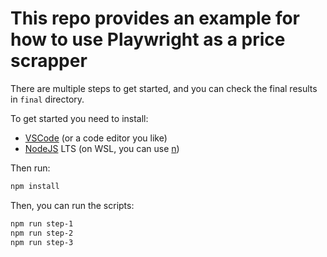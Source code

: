 # This repo provides an example for how to use Playwright as a price scrapper

There are multiple steps to get started, and you can check the final results in `final` directory.

To get started you need to install:

- [VSCode](https://code.visualstudio.com/) (or a code editor you like)
- [NodeJS](https://nodejs.org/en/) LTS (on WSL, you can use [n](https://github.com/mklement0/n-install))

Then run:

```bash
npm install
```

Then, you can run the scripts:

```bash
npm run step-1
npm run step-2
npm run step-3
```
